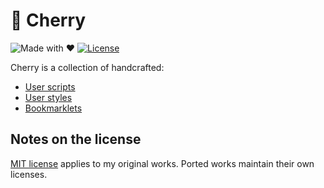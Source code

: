 # 🍒 Cherry

![Made with ♥](https://img.shields.io/badge/MADE%20WITH-%E2%99%A5-blue.svg)
[![License](https://img.shields.io/github/license/kidonng/cherry.svg)](LICENSE)

Cherry is a collection of handcrafted:

- [User scripts](scripts)
- [User styles](styles)
- [Bookmarklets](Bookmarklets.md)

## Notes on the license

[MIT license](LICENSE) applies to my original works. Ported works maintain their own licenses.
